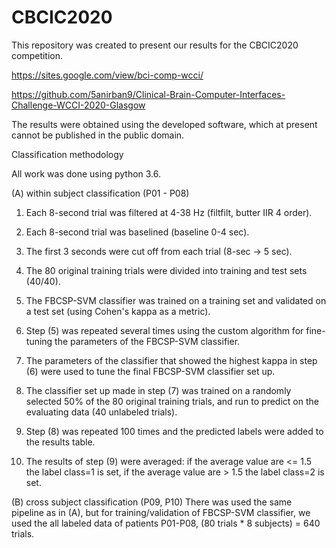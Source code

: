 # CBCIC2020

This repository was created to present our results for the CBCIC2020 competition.

https://sites.google.com/view/bci-comp-wcci/

https://github.com/5anirban9/Clinical-Brain-Computer-Interfaces-Challenge-WCCI-2020-Glasgow

The results were obtained using the developed software, which at present cannot be published in the public domain.


Classification methodology

All work was done using python 3.6.

(A)  within subject classification (P01 - P08) 

1. Each 8-second trial was filtered at 4-38 Hz (filtfilt, butter IIR 4 order).

2. Each 8-second trial was baselined (baseline 0-4 sec).

3. The first 3 seconds were cut off from each trial (8-sec -> 5 sec).

4. The 80 original training trials were divided into training and test sets (40/40).

5. The FBCSP-SVM classifier was trained on a training set and validated on a test set (using Cohen's kappa as a metric).

6. Step (5) was repeated several times using the custom algorithm for fine-tuning the parameters of the FBCSP-SVM classifier.

7. The parameters of the classifier that showed the highest kappa in step (6) were used to tune the final FBCSP-SVM classifier set up.

8. The classifier set up made in step (7) was trained on a randomly selected 50% of the 80 original training trials, and run to predict on the evaluating data (40 unlabeled trials).

9. Step (8) was repeated 100 times and the predicted labels were added to the results table.

10. The results of step (9) were averaged: if the average value are <= 1.5 the label class=1 is set, if the average value are > 1.5  the label class=2 is set.

(B) cross subject classification (P09, P10) There was used the same pipeline as in (A), but for training/validation of FBCSP-SVM classifier, we used the all labeled data of patients P01-P08, (80 trials * 8 subjects) = 640 trials.
